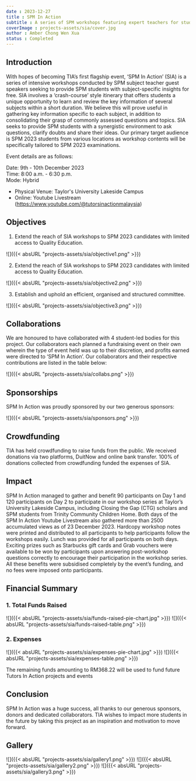 ```yaml
---
date : 2023-12-27
title : SPM In Action
subtitle : A series of SPM workshops featuring expert teachers for students free of charge.
coverImage : projects-assets/sia/cover.jpg
author : Amber Chong Wen Xua
status : Completed
---
```


## Introduction

With hopes of becoming TIA’s first flagship event, ‘SPM In Action’ (SIA) is a series of intensive workshops conducted by SPM subject teacher guest speakers seeking to provide SPM students with subject-specific insights for free. SIA involves a ‘crash-course’ style itinerary that offers students a unique opportunity to learn and review the key information of several subjects within a short duration. We believe this will prove useful in gathering key information specific to each subject, in addition to consolidating their grasp of commonly assessed questions and topics. SIA seeks to provide SPM students with a synergistic environment to ask questions, clarify doubts and share their ideas. Our primary target audience is SPM 2023 students from various locations as workshop contents will be specifically tailored to SPM 2023 examinations.

Event details are as follows:

Date: 9th - 10th December 2023  
Time: 8:00 a.m. - 6:30 p.m.  
Mode: Hybrid  
- Physical Venue: Taylor's University Lakeside Campus  
- Online: Youtube Livestream (https://www.youtube.com/@tutorsinactionmalaysia)

## Objectives

1. Extend the reach of SIA workshops to SPM 2023 candidates with limited access to Quality Education.

![]({{< absURL "projects-assets/sia/objective1.png" >}})

2. Extend the reach of SIA workshops to SPM 2023 candidates with limited access to Quality Education.

![]({{< absURL "projects-assets/sia/objective2.png" >}})

3. Establish and uphold an efficient, organised and structured committee.

![]({{< absURL "projects-assets/sia/objective3.png" >}})

## Collaborations

We are honoured to have collaborated with 4 student-led bodies for this project. Our collaborators each planned a fundraising event on their own wherein the type of event held was up to their discretion, and profits earned were directed to ‘SPM In Action’. Our collaborators and their respective contributions are listed in the table below:

![]({{< absURL "projects-assets/sia/collabs.png" >}})

## Sponsorships

SPM In Action was proudly sponsored by our two generous sponsors:

![]({{< absURL "projects-assets/sia/sponsors.png" >}})

## Crowdfunding

TIA has held crowdfunding to raise funds from the public. We received donations via two platforms, DuitNow and online bank transfer. 100% of donations collected from crowdfunding funded the expenses of SIA.

## Impact

SPM In Action managed to gather and benefit 90 participants on Day 1 and 120 participants on Day 2 to participate in our workshop series at Taylor’s University Lakeside Campus, including Closing the Gap (CTG) scholars and SPM students from Trinity Community Children Home. Both days of the SPM In Action Youtube Livestream also gathered more than 2500 accumulated views as of 23 December 2023.
Hardcopy workshop notes were printed and distributed to all participants to help participants follow the workshops easily. Lunch was provided for all participants on both days. Exciting prizes such as Starbucks gift cards and Grab vouchers were available to be won by participants upon answering post-workshop questions correctly to encourage their participation in the workshop series. All these benefits were subsidised completely by the event’s funding, and no fees were imposed onto participants.

## Financial Summary

### 1. Total Funds Raised

![]({{< absURL "projects-assets/sia/funds-raised-pie-chart.jpg" >}})
![]({{< absURL "projects-assets/sia/funds-raised-table.png" >}})

### 2. Expenses

![]({{< absURL "projects-assets/sia/expenses-pie-chart.jpg" >}})
![]({{< absURL "projects-assets/sia/expenses-table.png" >}})

The remaining funds amounting to RM368.22 will be used to fund future Tutors In
Action projects and events

## Conclusion

SPM In Action was a huge success, all thanks to our generous sponsors, donors and dedicated collaborators. TIA wishes to impact more students in the future by taking this project as an inspiration and motivation to move forward.

## Gallery

![]({{< absURL "projects-assets/sia/gallery1.png" >}})
![]({{< absURL "projects-assets/sia/gallery2.png" >}})
![]({{< absURL "projects-assets/sia/gallery3.png" >}})
